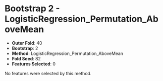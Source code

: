 # Bootstrap 2 - LogisticRegression_Permutation_AboveMean

- **Outer Fold**: 40
- **Bootstrap**: 2
- **Method**: LogisticRegression_Permutation_AboveMean
- **Fold Seed**: 82
- **Features Selected**: 0

No features were selected by this method.
